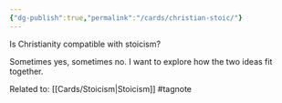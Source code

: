 ```yaml
---
{"dg-publish":true,"permalink":"/cards/christian-stoic/"}
---
```


Is Christianity compatible with stoicism?

Sometimes yes, sometimes no. I want to explore how the two ideas fit together.


Related to: [[Cards/Stoicism\|Stoicism]]
#tagnote 
